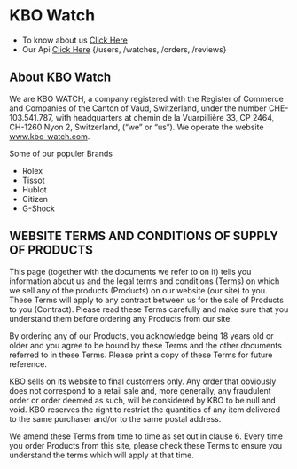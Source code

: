 
# KBO Watch

 - To know about us [Click Here](https://kbo-watchs.web.app/)
- Our Api [Click Here](https://kbowatchss.onrender.com/) {/users, /watches, /orders, /reviews}
  
## About KBO Watch

We are KBO WATCH, a company registered with the Register of Commerce and Companies of the Canton of Vaud, Switzerland, under the number CHE-103.541.787, with headquarters at chemin de la Vuarpillière 33, CP 2464, CH-1260 Nyon 2, Switzerland, (“we” or “us”). We operate the website www.kbo-watch.com.

Some of our populer Brands

- Rolex
- Tissot
- Hublot
- Citizen
- G-Shock

## WEBSITE TERMS AND CONDITIONS OF SUPPLY OF PRODUCTS

This page (together with the documents we refer to on it) tells you information about us and the legal terms and conditions (Terms) on which we sell any of the products (Products) on our website (our site) to you. These Terms will apply to any contract between us for the sale of Products to you (Contract). Please read these Terms carefully and make sure that you understand them before ordering any Products from our site.

 

By ordering any of our Products, you acknowledge being 18 years old or older and you agree to be bound by these Terms and the other documents referred to in these Terms. Please print a copy of these Terms for future reference.

 

KBO  sells on its website to final customers only.  Any order that obviously does not correspond to a retail sale and, more generally, any fraudulent order or order deemed as such, will be considered by KBO  to be null and void.  KBO  reserves the right to restrict the quantities of any item delivered to the same purchaser and/or to the same postal address.

 

We amend these Terms from time to time as set out in clause 6. Every time you order Products from this site, please check these Terms to ensure you understand the terms which will apply at that time.